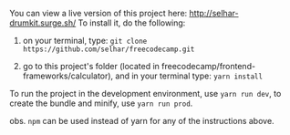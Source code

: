 You can view a live version of this project here: http://selhar-drumkit.surge.sh/
To install it, do the following:

1. on your terminal, type: `git clone https://github.com/selhar/freecodecamp.git`

2. go to this project's folder (located in freecodecamp/frontend-frameworks/calculator), and in your terminal type: `yarn install`

To run the project in the development environment, use `yarn run dev`, to create the bundle and minify, use `yarn run prod`. 

obs. `npm` can be used instead of yarn for any of the instructions above.